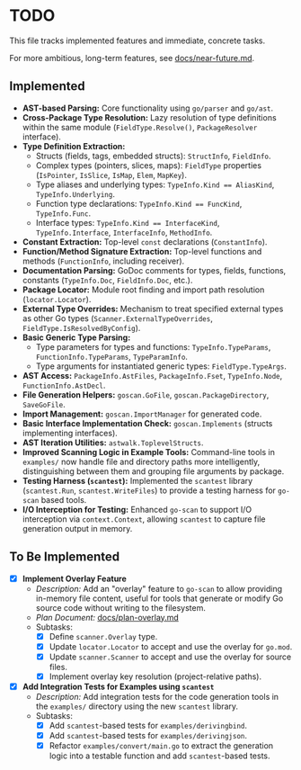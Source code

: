 # TODO

This file tracks implemented features and immediate, concrete tasks.

For more ambitious, long-term features, see [docs/near-future.md](./docs/near-future.md).

## Implemented

-   **AST-based Parsing:** Core functionality using `go/parser` and `go/ast`.
-   **Cross-Package Type Resolution:** Lazy resolution of type definitions within the same module (`FieldType.Resolve()`, `PackageResolver` interface).
-   **Type Definition Extraction:**
    -   Structs (fields, tags, embedded structs): `StructInfo`, `FieldInfo`.
    -   Complex types (pointers, slices, maps): `FieldType` properties (`IsPointer`, `IsSlice`, `IsMap`, `Elem`, `MapKey`).
    -   Type aliases and underlying types: `TypeInfo.Kind == AliasKind`, `TypeInfo.Underlying`.
    -   Function type declarations: `TypeInfo.Kind == FuncKind`, `TypeInfo.Func`.
    -   Interface types: `TypeInfo.Kind == InterfaceKind`, `TypeInfo.Interface`, `InterfaceInfo`, `MethodInfo`.
-   **Constant Extraction:** Top-level `const` declarations (`ConstantInfo`).
-   **Function/Method Signature Extraction:** Top-level functions and methods (`FunctionInfo`, including receiver).
-   **Documentation Parsing:** GoDoc comments for types, fields, functions, constants (`TypeInfo.Doc`, `FieldInfo.Doc`, etc.).
-   **Package Locator:** Module root finding and import path resolution (`locator.Locator`).
-   **External Type Overrides:** Mechanism to treat specified external types as other Go types (`Scanner.ExternalTypeOverrides`, `FieldType.IsResolvedByConfig`).
-   **Basic Generic Type Parsing:**
    -   Type parameters for types and functions: `TypeInfo.TypeParams`, `FunctionInfo.TypeParams`, `TypeParamInfo`.
    -   Type arguments for instantiated generic types: `FieldType.TypeArgs`.
-   **AST Access:** `PackageInfo.AstFiles`, `PackageInfo.Fset`, `TypeInfo.Node`, `FunctionInfo.AstDecl`.
-   **File Generation Helpers:** `goscan.GoFile`, `goscan.PackageDirectory`, `SaveGoFile`.
-   **Import Management:** `goscan.ImportManager` for generated code.
-   **Basic Interface Implementation Check:** `goscan.Implements` (structs implementing interfaces).
-   **AST Iteration Utilities:** `astwalk.ToplevelStructs`.
-   **Improved Scanning Logic in Example Tools:** Command-line tools in `examples/` now handle file and directory paths more intelligently, distinguishing between them and grouping file arguments by package.
-   **Testing Harness (`scantest`):** Implemented the `scantest` library (`scantest.Run`, `scantest.WriteFiles`) to provide a testing harness for `go-scan` based tools.
-   **I/O Interception for Testing:** Enhanced `go-scan` to support I/O interception via `context.Context`, allowing `scantest` to capture file generation output in memory.

## To Be Implemented

- [x] **Implement Overlay Feature**
  - *Description:* Add an "overlay" feature to `go-scan` to allow providing in-memory file content, useful for tools that generate or modify Go source code without writing to the filesystem.
  - *Plan Document:* [docs/plan-overlay.md](./docs/plan-overlay.md)
  - Subtasks:
    - [x] Define `scanner.Overlay` type.
    - [x] Update `locator.Locator` to accept and use the overlay for `go.mod`.
    - [x] Update `scanner.Scanner` to accept and use the overlay for source files.
    - [x] Implement overlay key resolution (project-relative paths).

- [x] **Add Integration Tests for Examples using `scantest`**
  - *Description:* Add integration tests for the code generation tools in the `examples/` directory using the new `scantest` library.
  - Subtasks:
    - [x] Add `scantest`-based tests for `examples/derivingbind`.
    - [x] Add `scantest`-based tests for `examples/derivingjson`.
    - [x] Refactor `examples/convert/main.go` to extract the generation logic into a testable function and add `scantest`-based tests.
